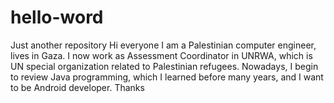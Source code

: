 # hello-word
Just another repository
Hi everyone I am a Palestinian computer engineer, lives in Gaza. I now work as Assessment Coordinator in UNRWA, which is UN special organization related to Palestinian refugees. Nowadays, I begin to review Java programming, which I learned before many years, and I want to be Android developer. 
Thanks
